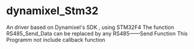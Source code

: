 # dynamixel_Stm32
An driver based on Dynamixel's SDK ,  using STM32F4 
The function  RS485_Send_Data can be replaced by any RS485——Send Function
This Programm not include callback function


